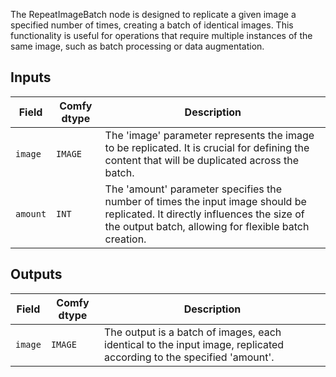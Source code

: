 
The RepeatImageBatch node is designed to replicate a given image a specified number of times, creating a batch of identical images. This functionality is useful for operations that require multiple instances of the same image, such as batch processing or data augmentation.

## Inputs

| Field   | Comfy dtype | Description                                                                 |
|---------|-------------|-----------------------------------------------------------------------------|
| `image` | `IMAGE`     | The 'image' parameter represents the image to be replicated. It is crucial for defining the content that will be duplicated across the batch. |
| `amount`| `INT`       | The 'amount' parameter specifies the number of times the input image should be replicated. It directly influences the size of the output batch, allowing for flexible batch creation. |

## Outputs

| Field | Comfy dtype | Description                                                              |
|-------|-------------|--------------------------------------------------------------------------|
| `image`| `IMAGE`     | The output is a batch of images, each identical to the input image, replicated according to the specified 'amount'. |
